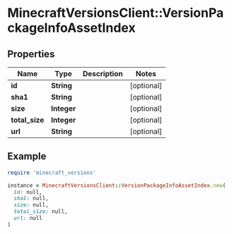 # MinecraftVersionsClient::VersionPackageInfoAssetIndex

## Properties

| Name | Type | Description | Notes |
| ---- | ---- | ----------- | ----- |
| **id** | **String** |  | [optional] |
| **sha1** | **String** |  | [optional] |
| **size** | **Integer** |  | [optional] |
| **total_size** | **Integer** |  | [optional] |
| **url** | **String** |  | [optional] |

## Example

```ruby
require 'minecraft_versions'

instance = MinecraftVersionsClient::VersionPackageInfoAssetIndex.new(
  id: null,
  sha1: null,
  size: null,
  total_size: null,
  url: null
)
```

